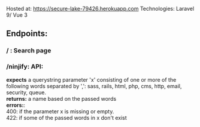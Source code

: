 Hosted at: https://secure-lake-79426.herokuapp.com
Technologies: Laravel 9/ Vue 3
## Endpoints:
### / : Search page  
### /ninjify: API:  
**expects** a querystring parameter 'x' consisting of one or more of the following words separated by ',':
sass, rails, html, php, cms, http, email, security, queue.   
**returns:** a name based on the passed words  
**errors:**:  
400: if the parameter x is missing or empty.  
422: if some of the passed words in x don't exist
